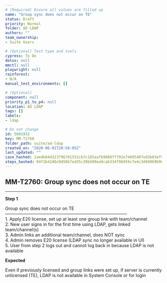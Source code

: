 ```yaml
---
# (Required) Ensure all values are filled up
name: "Group sync does not occur on TE"
status: Draft
priority: Normal
folder: AD LDAP
authors: ""
team_ownership: 
- Suite Users

# (Optional) Test type and tools
cypress: To Do
detox: null
mmctl: null
playwright: null
rainforest: 
- N/A
manual_test_environments: []

# (Optional)
component: null
priority_p1_to_p4: null
location: AD LDAP
tags: []
labels: 
- ldap

# Do not change
id: 5601932
key: MM-T2760
folder_path: suite/ad-ldap
created_on: "2020-06-01T20:58:05Z"
last_updated: ""
case_hashed: 2ae4b844323796701552cb7c185aafb9080ff792e74695407ed3b03ef9d935166a8e593cc526f686ad218984c746bb88
steps_hashed: 04f2b42d6c0d50b7ed35c30b509ea9cab334f98459c7e4c3d94969b907ca4eb501ab682f1841da2ec64233a270e9f902
---
```


## MM-T2760: Group sync does not occur on TE

---

**Step 1**

Group sync does not occur on TE\
————————————————————————————\
1\. Apply E20 license, set up at least one group link with team/channel\
2\. New user signs in for the first time using LDAP, gets linked team/channel(s)\
3\. Admin links an additional team/channel, does NOT sync\
4\. Admin removes E20 license (LDAP sync no longer available in UI)\
5\. User from step 2 logs out and cannot log back in because LDAP is not available

**Expected**

Even if previously licensed and group links were set up, if server is currently unlicensed (TE), LDAP is not available in System Console or for login
